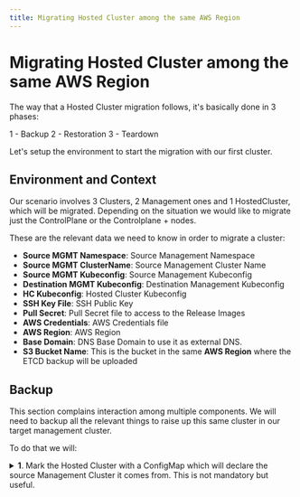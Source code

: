 ```yaml
---
title: Migrating Hosted Cluster among the same AWS Region
---
```




# Migrating Hosted Cluster among the same AWS Region

The way that a Hosted Cluster migration follows, it's basically done in 3 phases:

1 - Backup
2 - Restoration
3 - Teardown

Let's setup the environment to start the migration with our first cluster.

## Environment and Context

Our scenario involves 3 Clusters, 2 Management ones and 1 HostedCluster, which will be migrated. Depending on the situation we would like to migrate just the ControlPlane or the Controlplane + nodes.

These are the relevant data we need to know in order to migrate a cluster:

- **Source MGMT Namespace**: Source Management Namespace  
- **Source MGMT ClusterName**: Source Management Cluster Name
- **Source MGMT Kubeconfig**: Source Management Kubeconfig
- **Destination MGMT Kubeconfig**: Destination Management Kubeconfig
- **HC Kubeconfig**: Hosted Cluster Kubeconfig
- **SSH Key File**: SSH Public Key
- **Pull Secret**: Pull Secret file to access to the Release Images
- **AWS Credentials**: AWS Credentials file
- **AWS Region**: AWS Region
- **Base Domain**: DNS Base Domain to use it as external DNS.
- **S3 Bucket Name**: This is the bucket in the same **AWS Region** where the ETCD backup will be uploaded

## Backup

This section complains interaction among multiple components. We will need to backup all the relevant things to raise up this same cluster in our target management cluster.

To do that we will: 

<details>
<summary><b>1</b>. Mark the Hosted Cluster with a ConfigMap which will declare the source Management Cluster it comes from. This is not mandatory but useful.</summary>

```bash
oc create configmap  -n default --from-literal=from=${MGMT_CLUSTER_NAME}
```

</details>
